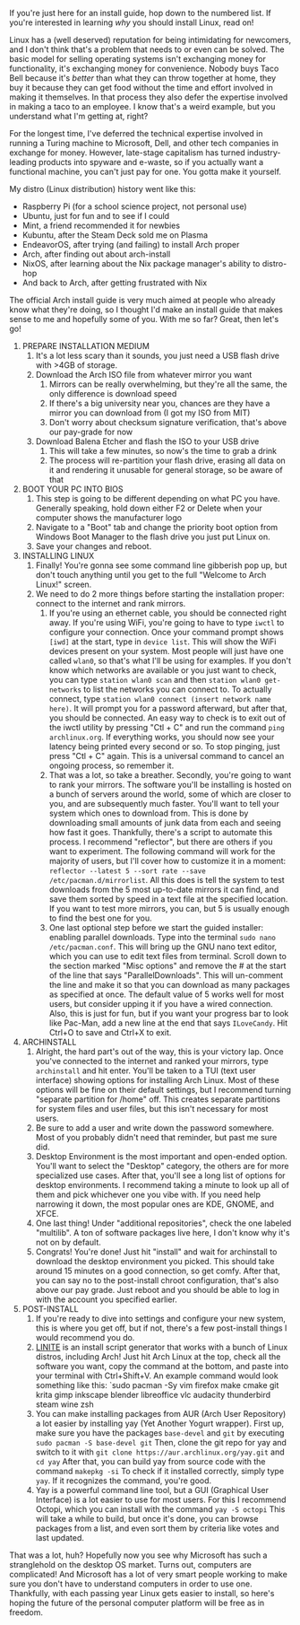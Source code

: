 If you're just here for an install guide, hop down to the numbered list. If you're interested in learning *why* you should install Linux, read on!

Linux has a (well deserved) reputation for being intimidating for newcomers, and I don't think that's a problem that needs to or even can be solved. The basic model for selling operating systems isn't exchanging money for functionality, it's exchanging money for convenience. Nobody buys Taco Bell because it's *better* than what they can throw together at home, they buy it because they can get food without the time and effort involved in making it themselves. In that process they also defer the expertise involved in making a taco to an employee. I know that's a weird example, but you understand what I'm getting at, right?

For the longest time, I've deferred the technical expertise involved in running a Turing machine to Microsoft, Dell, and other tech companies in exchange for money. However, late-stage capitalism has turned industry-leading products into spyware and e-waste, so if you actually want a functional machine, you can't just pay for one. You gotta make it yourself.

My distro (Linux distribution) history went like this:

- Raspberry Pi (for a school science project, not personal use)
- Ubuntu, just for fun and to see if I could
- Mint, a friend recommended it for newbies
- Kubuntu, after the Steam Deck sold me on Plasma
- EndeavorOS, after trying (and failing) to install Arch proper
- Arch, after finding out about arch-install
- NixOS, after learning about the Nix package manager's ability to distro-hop
- And back to Arch, after getting frustrated with Nix

The official Arch install guide is very much aimed at people who already know what they're doing, so I thought I'd make an install guide that makes sense to me and hopefully some of you. With me so far? Great, then let's go!

1. PREPARE INSTALLATION MEDIUM
	1. It's a lot less scary than it sounds, you just need a USB flash drive with >4GB of storage.
	2. Download the Arch ISO file from whatever mirror you want
		1. Mirrors can be really overwhelming, but they're all the same, the only difference is download speed
		2. If there's a big university near you, chances are they have a mirror you can download from (I got my ISO from MIT)
		3. Don't worry about checksum signature verification, that's above our pay-grade for now
	3. Download Balena Etcher and flash the ISO to your USB drive
		1. This will take a few minutes, so now's the time to grab a drink
		2. The process will re-partition your flash drive, erasing all data on it and rendering it unusable for general storage, so be aware of that
2. BOOT YOUR PC INTO BIOS
	1. This step is going to be different depending on what PC you have. Generally speaking, hold down either F2 or Delete when your computer shows the manufacturer logo
	2. Navigate to a "Boot" tab and change the priority boot option from Windows Boot Manager to the flash drive you just put Linux on.
	3. Save your changes and reboot.
3. INSTALLING LINUX
	1. Finally! You're gonna see some command line gibberish pop up, but don't touch anything until you get to the full "Welcome to Arch Linux!" screen.
	2. We need to do 2 more things before starting the installation proper: connect to the internet and rank mirrors.
		1. If you're using an ethernet cable, you should be connected right away. If you're using WiFi, you're going to have to type `iwctl` to configure your connection. Once your command prompt shows `[iwd]` at the start, type in `device list`. This will show the WiFi devices present on your system. Most people will just have one called `wlan0`, so that's what I'll be using for examples. If you don't know which networks are available or you just want to check, you can type `station wlan0 scan` and then `station wlan0 get-networks` to list the networks you can connect to. To actually connect, type `station wlan0 connect (insert network name here)`. It will prompt you for a password afterward, but after that, you should be connected. An easy way to check is to exit out of the iwctl utility by pressing "Ctl + C" and run the command `ping archlinux.org`. If everything works, you should now see your latency being printed every second or so. To stop pinging, just press "Ctl + C" again. This is a universal command to cancel an ongoing process, so remember it.
		2. That was a lot, so take a breather. Secondly, you're going to want to rank your mirrors. The software you'll be installing is hosted on a bunch of servers around the world, some of which are closer to you, and are subsequently much faster. You'll want to tell your system which ones to download from. This is done by downloading small amounts of junk data from each and seeing how fast it goes. Thankfully, there's a script to automate this process. I recommend "reflector", but there are others if you want to experiment. The following command will work for the majority of users, but I'll cover how to customize it in a moment: `reflector --latest 5 --sort rate --save /etc/pacman.d/mirrorlist`. All this does is tell the system to test downloads from the 5 most up-to-date mirrors it can find, and save them sorted by speed in a text file at the specified location. If you want to test more mirrors, you can, but 5 is usually enough to find the best one for you.
		3. One last optional step before we start the guided installer: enabling parallel downloads. Type into the terminal `sudo nano /etc/pacman.conf`. This will bring up the GNU nano text editor, which you can use to edit text files from terminal. Scroll down to the section marked "Misc options" and remove the # at the start of the line that says "ParallelDownloads". This will un-comment the line and make it so that you can download as many packages as specified at once. The default value of 5 works well for most users, but consider upping it if you have a wired connection. Also, this is just for fun, but if you want your progress bar to look like Pac-Man, add a new line at the end that says `ILoveCandy`. Hit Ctrl+O to save and Ctrl+X to exit.
4. ARCHINSTALL
	1. Alright, the hard part's out of the way, this is your victory lap. Once you've connected to the internet and ranked your mirrors, type `archinstall` and hit enter. You'll be taken to a TUI (text user interface) showing options for installing Arch Linux. Most of these options will be fine on their default settings, but I recommend turning "separate partition for /home" off. This creates separate partitions for system files and user files, but this isn't necessary for most users.
	2. Be sure to add a user and write down the password somewhere. Most of you probably didn't need that reminder, but past me sure did.
	3. Desktop Environment is the most important and open-ended option. You'll want to select the "Desktop" category, the others are for more specialized use cases. After that, you'll see a long list of options for desktop environments. I recommend taking a minute to look up all of them and pick whichever one you vibe with. If you need help narrowing it down, the most popular ones are KDE, GNOME, and XFCE.
	4. One last thing! Under "additional repositories", check the one labeled "multilib". A ton of software packages live here, I don't know why it's not on by default.
	5. Congrats! You're done! Just hit "install" and wait for archinstall to download the desktop environment you picked. This should take around 15 minutes on a good connection, so get comfy. After that, you can say no to the post-install chroot configuration, that's also above our pay grade. Just reboot and you should be able to log in with the account you specified earlier.
5. POST-INSTALL
	1. If you're ready to dive into settings and configure your new system, this is where you get off, but if not, there's a few post-install things I would recommend you do.
	2. [LINITE](https://jplsek.github.io/Linite/) is an install script generator that works with a bunch of Linux distros, including Arch! Just hit Arch Linux at the top, check all the software you want, copy the command at the bottom, and paste into your terminal with Ctrl+Shift+V. An example command would look something like this: `sudo pacman -Sy vim firefox make cmake git krita gimp inkscape blender libreoffice vlc audacity thunderbird steam wine zsh
	3. You can make installing packages from AUR (Arch User Repository) a lot easier by installing yay (Yet Another Yogurt wrapper). First up, make sure you have the packages `base-devel` and `git` by executing `sudo pacman -S base-devel git` Then, clone the git repo for yay and switch to it with `git clone https://aur.archlinux.org/yay.git` and `cd yay` After that, you can build yay from source code with the command `makepkg -si` To check if it installed correctly, simply type `yay`. If it recognizes the command, you're good.
	4. Yay is a powerful command line tool, but a GUI (Graphical User Interface) is a lot easier to use for most users. For this I recommend Octopi, which you can install with the command `yay -S octopi` This will take a while to build, but once it's done, you can browse packages from a list, and even sort them by criteria like votes and last updated.

That was a lot, huh? Hopefully now you see why Microsoft has such a stranglehold on the desktop OS market. Turns out, computers are complicated! And Microsoft has a lot of very smart people working to make sure you don't have to understand computers in order to use one. Thankfully, with each passing year Linux gets easier to install, so here's hoping the future of the personal computer platform will be free as in freedom.